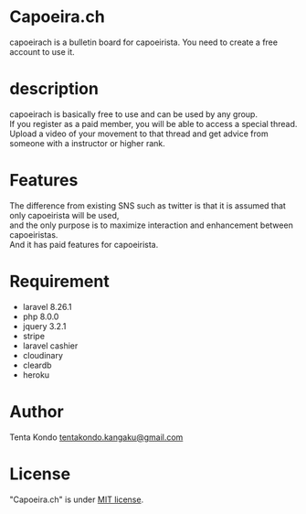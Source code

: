 # Capoeira.ch
capoeirach is a bulletin board for capoeirista. You need to create a free account to use it.

 
# description
capoeirach is basically free to use and can be used by any group.<br>
If you register as a paid member, you will be able to access a special thread.<br>
Upload a video of your movement to that thread and get advice from someone with a instructor or higher rank.
 
# Features
 
The difference from existing SNS such as twitter is that it is assumed that only capoeirista will be used, <br>
and the only purpose is to maximize interaction and enhancement between capoeiristas. <br>
And it has paid features for capoeirista.
 
# Requirement
* laravel 8.26.1
* php 8.0.0
* jquery 3.2.1
* stripe
* laravel cashier 
* cloudinary
* cleardb
* heroku
 


 
# Author
 
 Tenta Kondo
 tentakondo.kangaku@gmail.com

 
# License

 
"Capoeira.ch" is under [MIT license](https://en.wikipedia.org/wiki/MIT_License).
 

